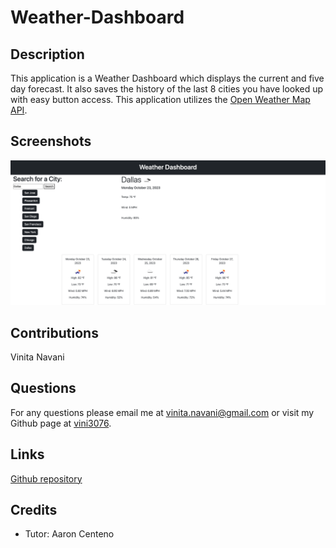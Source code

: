 # Weather-Dashboard

## Description
This application is a Weather Dashboard which displays the current and five day forecast. It also saves the history of the last 8 cities you have looked up with easy button access. This application utilizes the [Open Weather Map API](https://openweathermap.org/).

## Screenshots

![Weather Dashboard](./assets/images/screencapture-vini3076-github-io-weather-dashboard-2023-10-23-09_09_57.png)


## Contributions
Vinita Navani
  
## Questions
For any questions please email me at vinita.navani@gmail.com or visit my Github page at [vini3076](https://github.com/vini3076).


## Links
[Github repository](https://vini3076.github.io/weather-dashboard/)


## Credits
 - Tutor: Aaron Centeno